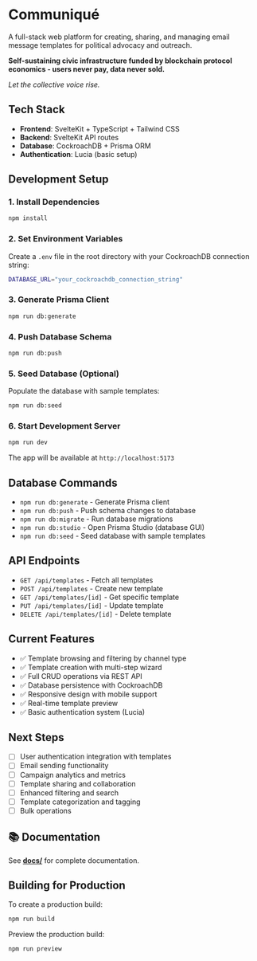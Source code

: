 # **Communiqué**

A full-stack web platform for creating, sharing, and managing email message templates for political advocacy and outreach.

**Self-sustaining civic infrastructure funded by blockchain protocol economics - users never pay, data never sold.**

*Let the collective voice rise.*

## Tech Stack

- **Frontend**: SvelteKit + TypeScript + Tailwind CSS
- **Backend**: SvelteKit API routes
- **Database**: CockroachDB + Prisma ORM
- **Authentication**: Lucia (basic setup)

## Development Setup

### 1. Install Dependencies
```bash
npm install
```

### 2. Set Environment Variables
Create a `.env` file in the root directory with your CockroachDB connection string:
```bash
DATABASE_URL="your_cockroachdb_connection_string"
```

### 3. Generate Prisma Client
```bash
npm run db:generate
```

### 4. Push Database Schema
```bash
npm run db:push
```

### 5. Seed Database (Optional)
Populate the database with sample templates:
```bash
npm run db:seed
```

### 6. Start Development Server
```bash
npm run dev
```

The app will be available at `http://localhost:5173`

## Database Commands

- `npm run db:generate` - Generate Prisma client
- `npm run db:push` - Push schema changes to database
- `npm run db:migrate` - Run database migrations
- `npm run db:studio` - Open Prisma Studio (database GUI)
- `npm run db:seed` - Seed database with sample templates

## API Endpoints

- `GET /api/templates` - Fetch all templates
- `POST /api/templates` - Create new template
- `GET /api/templates/[id]` - Get specific template
- `PUT /api/templates/[id]` - Update template
- `DELETE /api/templates/[id]` - Delete template

## Current Features

- ✅ Template browsing and filtering by channel type
- ✅ Template creation with multi-step wizard
- ✅ Full CRUD operations via REST API
- ✅ Database persistence with CockroachDB
- ✅ Responsive design with mobile support
- ✅ Real-time template preview
- ✅ Basic authentication system (Lucia)

## Next Steps

- [ ] User authentication integration with templates
- [ ] Email sending functionality
- [ ] Campaign analytics and metrics
- [ ] Template sharing and collaboration
- [ ] Enhanced filtering and search
- [ ] Template categorization and tagging
- [ ] Bulk operations

## 📚 Documentation

See **[docs/](./docs/)** for complete documentation.

## Building for Production

To create a production build:

```bash
npm run build
```

Preview the production build:

```bash
npm run preview
```
